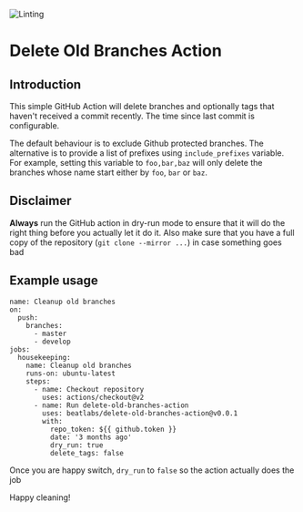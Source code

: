 ![Linting](https://github.com/beatlabs/delete-old-branches-action/workflows/Linting/badge.svg)
# Delete Old Branches Action

## Introduction
This simple GitHub Action will delete branches and optionally tags that haven't received a commit recently. The time since last commit is configurable.

The default behaviour is to exclude Github protected branches. The alternative is to provide a list of prefixes using `include_prefixes` variable. For example, setting this variable to `foo,bar,baz` will only delete the branches whose name start either by `foo`, `bar` or `baz`.

## Disclaimer
**Always** run the GitHub action in dry-run mode to ensure that it will do the right thing before you actually let it do it. Also make sure that you have a full copy of the repository (`git clone --mirror ...`) in case something goes bad

## Example usage

```
name: Cleanup old branches
on:
  push:
    branches:
      - master
      - develop
jobs:
  housekeeping:
    name: Cleanup old branches
    runs-on: ubuntu-latest
    steps:
      - name: Checkout repository
        uses: actions/checkout@v2
      - name: Run delete-old-branches-action
        uses: beatlabs/delete-old-branches-action@v0.0.1
        with:
          repo_token: ${{ github.token }}
          date: '3 months ago'
          dry_run: true
          delete_tags: false
```
Once you are happy switch, `dry_run` to `false` so the action actually does the job

Happy cleaning!
